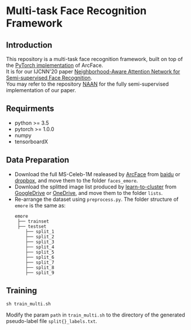 # Multi-task Face Recognition Framework

## Introduction
This repository is a multi-task face recognition framework, built on top of the [PyTorch implementation](https://github.com/TreB1eN/InsightFace_Pytorch) of ArcFace.  
It is for our IJCNN'20 paper [Neighborhood-Aware Attention Network for Semi-supervised Face Recognition](https://drive.google.com/file/d/1fNarQTLGRcmf06C1Uhytjcbn3U9hknf0/view?usp=sharing).   
You may refer to the repository [NAAN](https://github.com/labyrinth7x/NAAN) for the fully semi-supervised implementation of our paper.

## Requirments
- python >= 3.5
- pytorch >= 1.0.0
- numpy
- tensorboardX

## Data Preparation
- Download the full MS-Celeb-1M realeased by [ArcFace](https://github.com/deepinsight/insightface) from [baidu](https://pan.baidu.com/s/1S6LJZGdqcZRle1vlcMzHOQ) or [dropbox](https://www.dropbox.com/s/wpx6tqjf0y5mf6r/faces_ms1m-refine-v2_112x112.zip?dl=0), and move them to the folder ```faces_emore```.
- Download the splitted image list produced by [learn-to-cluster](https://github.com/yl-1993/learn-to-cluster) from [GoogleDrive](https://drive.google.com/file/d/1kurPWh6dm3dWQOLqUAeE-fxHrdnjaULB/view?usp=sharing) or [OneDrive](https://mycuhk-my.sharepoint.com/:u:/g/personal/1155095455_link_cuhk_edu_hk/ET7lHxOXSjtDiMsgqzLK9LgBi_QW0WVzgZdv2UBzE1Bgzg?e=jZ7kCS), and move them to the folder ```lists```.
- Re-arrange the dataset using ```preprocess.py```. The folder structure of ```emore``` is the same as:
  ```
  emore
   ├── trainset
   ├── testset
      ├── split_1
      ├── split_2
      ├── split_3
      ├── split_4
      ├── split_5
      ├── split_6
      ├── split_7
      ├── split_8
      ├── split_9
  ```

## Training
```
sh train_multi.sh
```
Modify the param ```path``` in ```train_multi.sh``` to the directory of the generated pseudo-label file ```split{}_labels.txt```.
